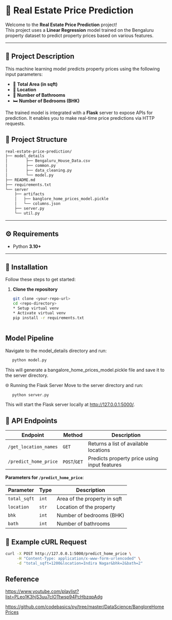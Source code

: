 # 🏡 Real Estate Price Prediction

Welcome to the **Real Estate Price Prediction** project!  
This project uses a **Linear Regression** model trained on the Bengaluru property dataset to predict property prices based on various features.

---

## 📌 Project Description

This machine learning model predicts property prices using the following input parameters:

- 📏 **Total Area (in sqft)**
- 📍 **Location**
- 🛁 **Number of Bathrooms**
- 🛏️ **Number of Bedrooms (BHK)**

The trained model is integrated with a **Flask** server to expose APIs for prediction. It enables you to make real-time price predictions via HTTP requests.

## 📁 Project Structure

```bash
real-estate-price-prediction/
├── model_details
│        ├── Bengaluru_House_Data.csv
│        ├── common.py
│        ├── data_cleaning.py
│        └── model.py
├── README.md
├── requirements.txt
└── server
    ├── artifacts
    │   ├── banglore_home_prices_model.pickle
    │   └── columns.json
    ├── server.py
    └── util.py

```
---

## ⚙️ Requirements

- Python **3.10+**

---

## 🚀 Installation

Follow these steps to get started:

1. **Clone the repository**
   ```bash
   git clone <your-repo-url>
   cd <repo-directory>
   * Setup virtual venv
   * Activate virtual venv 
   pip install -r requirements.txt



## Model Pipeline
Navigate to the model_details directory and run:
```bash
   python model.py
```
This will generate a bangalore_home_prices_model.pickle file and save it to the server directory.

🌐 Running the Flask Server
Move to the server directory and run:

```bash
   python server.py
```
This will start the Flask server locally at http://127.0.0.1:5000/.


## 📡 API Endpoints

| Endpoint                        | Method      | Description                        |
|--------------------------------|-------------|------------------------------------|
| `/get_location_names`          | `GET`       | Returns a list of available locations |
| `/predict_home_price`          | `POST`/`GET`| Predicts property price using input features |

**Parameters for `/predict_home_price`**:

| Parameter    | Type   | Description                      |
|--------------|--------|----------------------------------|
| `total_sqft` | `int`  | Area of the property in sqft     |
| `location`   | `str`  | Location of the property         |
| `bhk`        | `int`  | Number of bedrooms (BHK)         |
| `bath`       | `int`  | Number of bathrooms              |


## 🧪 Example cURL Request

```bash
curl -X POST http://127.0.0.1:5000/predict_home_price \
     -H "Content-Type: application/x-www-form-urlencoded" \
     -d "total_sqft=1200&location=Indira Nagar&bhk=2&bath=2"

```

## Reference
https://www.youtube.com/playlist?list=PLeo1K3hjS3uu7clOTtwsp94PcHbzqpAdg

https://github.com/codebasics/py/tree/master/DataScience/BangloreHomePrices
